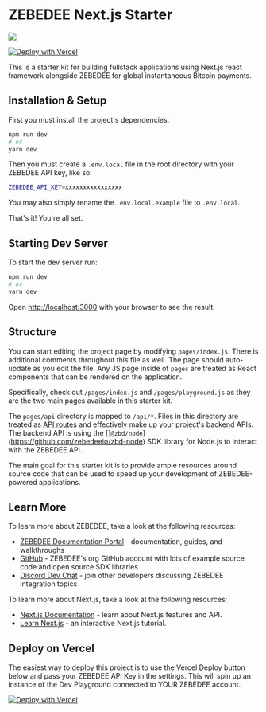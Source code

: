 # ZEBEDEE Next.js Starter

![ ](https://i.imgur.com/Nf8wRgv.png)

[![Deploy with Vercel](https://vercel.com/button)](https://vercel.com/new/clone?repository-url=https%3A%2F%2Fgithub.com%2Fzebedeeio%2Fnextjs-zebedee-starter&env=ZEBEDEE_API_KEY&envDescription=Your%20ZEBEDEE%20project%20API%20key&demo-title=ZEBEDEE%20%2B%20Next.js%20Starter&demo-description=Starter%20kit%20for%20using%20ZEBEDEE%20API%20with%20Next.js%20fullstack%20applications&demo-url=https%3A%2F%2Fnextjs-zebedee-starter.vercel.app%2F&demo-image=https%3A%2F%2Fi.imgur.com%2FNf8wRgv.png)

This is a starter kit for building fullstack applications using Next.js react framework alongside ZEBEDEE for global instantaneous Bitcoin payments.

## Installation & Setup

First you must install the project's dependencies:

```bash
npm run dev
# or
yarn dev
```

Then you must create a `.env.local` file in the root directory with your ZEBEDEE API key, like so:

```bash
ZEBEDEE_API_KEY=xxxxxxxxxxxxxxxx
```

You may also simply rename the `.env.local.example` file to `.env.local`.

That's it! You're all set.

## Starting Dev Server

To start the dev server run:

```bash
npm run dev
# or
yarn dev
```

Open [http://localhost:3000](http://localhost:3000) with your browser to see the result.

## Structure

You can start editing the project page by modifying `pages/index.js`. There is additional comments throughout this file as well. The page should auto-update as you edit the file. Any JS page inside of `pages` are treated as React components that can be rendered on the application. 

Specifically, check out `/pages/index.js` and `/pages/playground.js` as they are the two main pages available in this starter kit.

The `pages/api` directory is mapped to `/api/*`. Files in this directory are treated as [API routes](https://nextjs.org/docs/api-routes/introduction) and effectively make up your project's backend APIs. The backend API is using the []`@zbd/node`](https://github.com/zebedeeio/zbd-node) SDK library for Node.js to interact with the ZEBEDEE API.

The main goal for this starter kit is to provide ample resources around source code that can be used to speed up your development of ZEBEDEE-powered applications.

## Learn More

To learn more about ZEBEDEE, take a look at the following resources:

- [ZEBEDEE Documentation Portal](https://docs.zebedee.io) - documentation, guides, and walkthroughs
- [GitHub](https://github.com/zebedeeio) - ZEBEDEE's org GitHub account with lots of example source code and open source SDK libraries
- [Discord Dev Chat](https://discord.gg/zbd) - join other developers discussing ZEBEDEE integration topics

To learn more about Next.js, take a look at the following resources:

- [Next.js Documentation](https://nextjs.org/docs) - learn about Next.js features and API.
- [Learn Next.js](https://nextjs.org/learn) - an interactive Next.js tutorial.

## Deploy on Vercel

The easiest way to deploy this project is to use the Vercel Deploy button below and pass your ZEBEDEE API Key in the settings. This will spin up an instance of the Dev Playground connected to YOUR ZEBEDEE account.

[![Deploy with Vercel](https://vercel.com/button)](https://vercel.com/new/clone?repository-url=https%3A%2F%2Fgithub.com%2Fzebedeeio%2Fnextjs-zebedee-starter&env=ZEBEDEE_API_KEY&envDescription=Your%20ZEBEDEE%20project%20API%20key&demo-title=ZEBEDEE%20%2B%20Next.js%20Starter&demo-description=Starter%20kit%20for%20using%20ZEBEDEE%20API%20with%20Next.js%20fullstack%20applications&demo-url=https%3A%2F%2Fnextjs-zebedee-starter.vercel.app%2F&demo-image=https%3A%2F%2Fi.imgur.com%2FNf8wRgv.png)